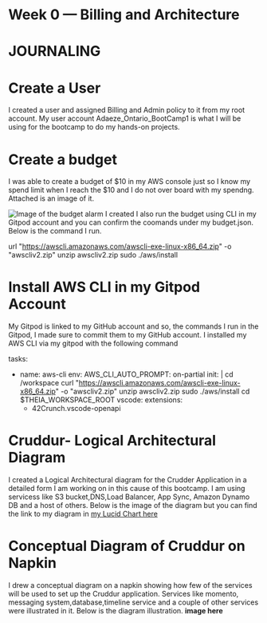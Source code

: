 # Week 0 — Billing and Architecture
# JOURNALING

# Create a User 
I created a user and assigned Billing and Admin policy to it from my root account. My user account Adaeze_Ontario_BootCamp1 is what I will be using for the bootcamp to do my hands-on projects.


# Create a budget
I was able to create a budget of $10 in my AWS console just so I know my spend limit when I reach the $10 and I do not over board with my spendng. Attached is an image of it.

![Image of the budget alarm I created](main/_docs/assets/Budget.png)
I also run the budget using CLI in my Gitpod account and you can confirm the coomands under my budget.json. Below is the command I run.

url "https://awscli.amazonaws.com/awscli-exe-linux-x86_64.zip" -o "awscliv2.zip"
unzip awscliv2.zip
sudo ./aws/install

# Install AWS CLI in my Gitpod Account
My Gitpod is linked to my GitHub account and so, the commands I run in the Gitpod, I made sure to commit them to my GitHub account.
I installed my AWS CLI via my gitpod with the following command

tasks:
  - name: aws-cli
    env:
      AWS_CLI_AUTO_PROMPT: on-partial
    init: |
      cd /workspace
      curl "https://awscli.amazonaws.com/awscli-exe-linux-x86_64.zip" -o "awscliv2.zip"
      unzip awscliv2.zip
      sudo ./aws/install
      cd $THEIA_WORKSPACE_ROOT
vscode:
  extensions:
    - 42Crunch.vscode-openapi
    
    
  # Cruddur- Logical Architectural Diagram
  I created a Logical Architectural diagram for the Crudder Application in a detailed form I am working on in this cause of this bootcamp. I am using servicess like S3 bucket,DNS,Load Balancer, App Sync, Amazon Dynamo DB and a host of others. Below is the image of the diagram but you can find the link to my diagram in [my Lucid Chart here](https://lucid.app/lucidchart/3f4b4426-2636-4e54-b51f-98f6ca1811aa/edit?viewport_loc=-1242%2C160%2C4314%2C2005%2C0_0&invitationId=inv_9dfcd7bd-60b5-491d-90e7-780cb5bcc978)

# Conceptual Diagram of Cruddur on Napkin
I drew a conceptual diagram on a napkin showing how few of the services will be used to set up the Cruddur application. Services like momento, messaging system,database,timeline service and a couple of other services were illustrated in it. Below is the diagram illustration.
**image here**
